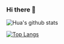 ### Hi there 👋
![Hua's github stats](https://github-readme-stats.vercel.app/api?username=atomskjd&show_icons=true&theme=tokyonight)

[![Top Langs](https://github-readme-stats.vercel.app/api/top-langs/?username=atomskjd&theme=tokyonight)](https://github.com/atomskjd/github-readme-stats)

<!--
**AtomskJD/atomskjd** is a ✨ _special_ ✨ repository because its `README.md` (this file) appears on your GitHub profile.

Here are some ideas to get you started:

- 🔭 I’m currently working on ...
- 🌱 I’m currently learning ...
- 👯 I’m looking to collaborate on ...
- 🤔 I’m looking for help with ...
- 💬 Ask me about ...
- 📫 How to reach me: ...
- 😄 Pronouns: ...
- ⚡ Fun fact: ...
-->

